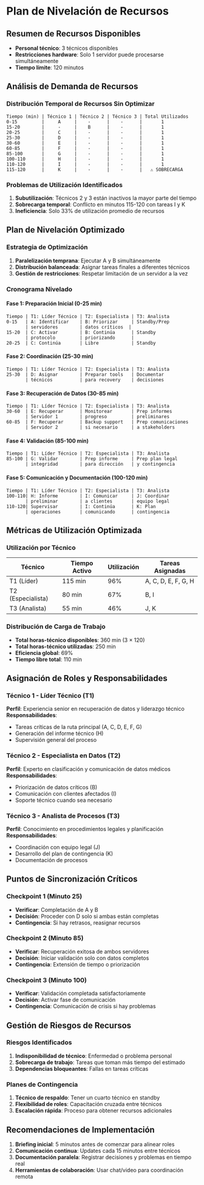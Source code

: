 # Plan de Nivelación de Recursos

## Resumen de Recursos Disponibles
- **Personal técnico**: 3 técnicos disponibles
- **Restricciones hardware**: Solo 1 servidor puede procesarse simultáneamente
- **Tiempo límite**: 120 minutos

## Análisis de Demanda de Recursos

### Distribución Temporal de Recursos Sin Optimizar
```
Tiempo (min) | Técnico 1 | Técnico 2 | Técnico 3 | Total Utilizados
0-15         |     A     |    -      |    -      |       1
15-20        |     -     |    B      |    -      |       1
20-25        |     C     |    -      |    -      |       1
25-30        |     D     |    -      |    -      |       1
30-60        |     E     |    -      |    -      |       1
60-85        |     F     |    -      |    -      |       1
85-100       |     G     |    -      |    -      |       1
100-110      |     H     |    -      |    -      |       1
110-120      |     I     |    -      |    -      |       1
115-120      |     K     |    -      |    -      |   ⚠️ SOBRECARGA
```

### Problemas de Utilización Identificados
1. **Subutilización**: Técnicos 2 y 3 están inactivos la mayor parte del tiempo
2. **Sobrecarga temporal**: Conflicto en minutos 115-120 con tareas I y K
3. **Ineficiencia**: Solo 33% de utilización promedio de recursos

## Plan de Nivelación Optimizado

### Estrategia de Optimización
1. **Paralelización temprana**: Ejecutar A y B simultáneamente
2. **Distribución balanceada**: Asignar tareas finales a diferentes técnicos
3. **Gestión de restricciones**: Respetar limitación de un servidor a la vez

### Cronograma Nivelado

#### Fase 1: Preparación Inicial (0-25 min)
```
Tiempo | T1: Líder Técnico | T2: Especialista | T3: Analista
0-15   | A: Identificar    | B: Priorizar     | Standby/Prep
       | servidores        | datos críticos  |
15-20  | C: Activar        | B: Continúa      | Standby
       | protocolo         | priorizando      |
20-25  | C: Continúa       | Libre            | Standby
```

#### Fase 2: Coordinación (25-30 min)
```
Tiempo | T1: Líder Técnico | T2: Especialista | T3: Analista
25-30  | D: Asignar        | Preparar tools   | Documentar
       | técnicos          | para recovery    | decisiones
```

#### Fase 3: Recuperación de Datos (30-85 min)
```
Tiempo | T1: Líder Técnico | T2: Especialista | T3: Analista
30-60  | E: Recuperar      | Monitorear       | Prep informes
       | Servidor 1        | progreso         | preliminares
60-85  | F: Recuperar      | Backup support   | Prep comunicaciones
       | Servidor 2        | si necesario     | a stakeholders
```

#### Fase 4: Validación (85-100 min)
```
Tiempo | T1: Líder Técnico | T2: Especialista | T3: Analista
85-100 | G: Validar        | Prep informe     | Prep plan legal
       | integridad        | para dirección   | y contingencia
```

#### Fase 5: Comunicación y Documentación (100-120 min)
```
Tiempo | T1: Líder Técnico | T2: Especialista | T3: Analista
100-110| H: Informe        | I: Comunicar     | J: Coordinar
       | preliminar        | a clientes       | equipo legal
110-120| Supervisar        | I: Continúa      | K: Plan
       | operaciones       | comunicando      | contingencia
```

## Métricas de Utilización Optimizada

### Utilización por Técnico
| Técnico | Tiempo Activo | Utilización | Tareas Asignadas |
|---------|---------------|-------------|------------------|
| T1 (Líder) | 115 min | 96% | A, C, D, E, F, G, H |
| T2 (Especialista) | 80 min | 67% | B, I |
| T3 (Analista) | 55 min | 46% | J, K |

### Distribución de Carga de Trabajo
- **Total horas-técnico disponibles**: 360 min (3 × 120)
- **Total horas-técnico utilizadas**: 250 min
- **Eficiencia global**: 69%
- **Tiempo libre total**: 110 min

## Asignación de Roles y Responsabilidades

### Técnico 1 - Líder Técnico (T1)
**Perfil**: Experiencia senior en recuperación de datos y liderazgo técnico
**Responsabilidades**:
- Tareas críticas de la ruta principal (A, C, D, E, F, G)
- Generación del informe técnico (H)
- Supervisión general del proceso

### Técnico 2 - Especialista en Datos (T2)
**Perfil**: Experto en clasificación y comunicación de datos médicos
**Responsabilidades**:
- Priorización de datos críticos (B)
- Comunicación con clientes afectados (I)
- Soporte técnico cuando sea necesario

### Técnico 3 - Analista de Procesos (T3)
**Perfil**: Conocimiento en procedimientos legales y planificación
**Responsabilidades**:
- Coordinación con equipo legal (J)
- Desarrollo del plan de contingencia (K)
- Documentación de procesos

## Puntos de Sincronización Críticos

### Checkpoint 1 (Minuto 25)
- **Verificar**: Completación de A y B
- **Decisión**: Proceder con D solo si ambas están completas
- **Contingencia**: Si hay retrasos, reasignar recursos

### Checkpoint 2 (Minuto 85)
- **Verificar**: Recuperación exitosa de ambos servidores
- **Decisión**: Iniciar validación solo con datos completos
- **Contingencia**: Extensión de tiempo o priorización

### Checkpoint 3 (Minuto 100)
- **Verificar**: Validación completada satisfactoriamente
- **Decisión**: Activar fase de comunicación
- **Contingencia**: Comunicación de crisis si hay problemas

## Gestión de Riesgos de Recursos

### Riesgos Identificados
1. **Indisponibilidad de técnico**: Enfermedad o problema personal
2. **Sobrecarga de trabajo**: Tareas que toman más tiempo del estimado
3. **Dependencias bloqueantes**: Fallas en tareas críticas

### Planes de Contingencia
1. **Técnico de respaldo**: Tener un cuarto técnico en standby
2. **Flexibilidad de roles**: Capacitación cruzada entre técnicos
3. **Escalación rápida**: Proceso para obtener recursos adicionales

## Recomendaciones de Implementación
1. **Briefing inicial**: 5 minutos antes de comenzar para alinear roles
2. **Comunicación continua**: Updates cada 15 minutos entre técnicos
3. **Documentación paralela**: Registrar decisiones y problemas en tiempo real
4. **Herramientas de colaboración**: Usar chat/video para coordinación remota
